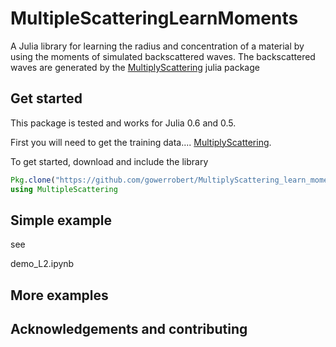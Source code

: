 # MultipleScatteringLearnMoments


A Julia library for learning the radius and concentration of a material by using the moments of simulated backscattered waves. The backscattered waves are generated by the [MultiplyScattering](https://github.com/jondea/MultipleScattering.jl) julia package
 
 


## Get started
This package is tested and works for Julia 0.6 and 0.5.

First you will need to get the training data....
[MultiplyScattering](https://github.com/jondea/MultipleScattering.jl).


To get started, download and include the library
```julia
Pkg.clone("https://github.com/gowerrobert/MultiplyScattering_learn_moments")
using MultipleScattering
```

## Simple example
see

demo_L2.ipynb


## More examples


## Acknowledgements and contributing

